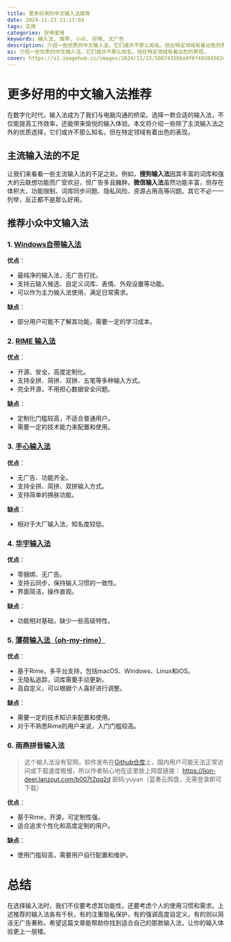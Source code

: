 ```yaml
---
title: 更多好用的中文输入法推荐
date: 2024-11-23 21:17:03
tags: 实用
categories: 好用爱用
keywords: 输入法, 推荐, 小众, 好用, 无广告
description: 介绍一些优质的中文输入法，它们或许不那么知名，但在特定领域有着出色的表现。
ai: 介绍一些优质的中文输入法，它们或许不那么知名，但在特定领域有着出色的表现。
cover: https://s1.imagehub.cc/images/2024/11/23/5067435bba9f6f49204582cab19cf9c2.webp
---
```

# 更多好用的中文输入法推荐

在数字化时代，输入法成为了我们与电脑沟通的桥梁。选择一款合适的输入法，不仅能提高工作效率，还能带来愉悦的输入体验。本文将介绍一些除了主流输入法之外的优质选择，它们或许不那么知名，但在特定领域有着出色的表现。

## 主流输入法的不足

让我们来看看一些主流输入法的不足之处。例如，**搜狗输入法**因其丰富的词库和强大的云联想功能而广受欢迎，但广告多且臃肿。**微信输入法**虽然功能丰富，但存在体积大、功能限制、词库同步问题、隐私风险、资源占用高等问题。其它不必一一列举，反正都不是那么好用。

## 推荐小众中文输入法

### 1. [Windows自带输入法](https://support.microsoft.com/zh-cn/windows/microsoft-%E7%AE%80%E4%BD%93%E4%B8%AD%E6%96%87-ime-9b962a3b-2fa4-4f37-811c-b1886320dd72 "Windows自带输入法")

**优点**：
- 最纯净的输入法，无广告打扰。
- 支持云输入候选、自定义词库、表情、外观设置等功能。
- 可以作为主力输入法使用，满足日常需求。

**缺点**：
- 部分用户可能不了解其功能，需要一定的学习成本。

### 2. [RIME 输入法](https://rime.im/ "RIME 输入法")

**优点**：
- 开源、安全，高度定制化。
- 支持全拼、简拼、双拼、五笔等多种输入方式。
- 完全开源，不用担心数据安全问题。

**缺点**：
- 定制化门槛较高，不适合普通用户。
- 需要一定的技术能力来配置和使用。

### 3. [手心输入法](https://www.xinshuru.com/ "手心输入法")

**优点**：
- 无广告、功能齐全。
- 支持全拼、简拼、双拼输入方式。
- 支持简单的换肤功能。

**缺点**：
- 相对于大厂输入法，知名度较低。

### 4. [华宇输入法](https://www.flypy.com/ "华宇输入法")

**优点**：
- 零捆绑、无广告。
- 支持云同步，保持输入习惯的一致性。
- 界面简洁，操作直观。

**缺点**：
- 功能相对基础，缺少一些高级特性。

### 5. [薄荷输入法（oh-my-rime）](https://github.com/rime/home/ "薄荷输入法（oh-my-rime）")

**优点**：
- 基于Rime，多平台支持，包括macOS、Windows、Linux和iOS。
- 无隐私追踪，词库需要手动更新。
- 高自定义，可以根据个人喜好进行调整。

**缺点**：
- 需要一定的技术知识来配置和使用。
- 对于不熟悉Rime的用户来说，入门门槛较高。

### 6. 雨燕拼音输入法

>这个输入法没有官网，软件发布在[Github仓库](https://github.com/gurecn/YuyanIme/ "雨燕输入法Github仓库")上，国内用户可能无法正常访问或下载速度极慢，所以作者贴心地在这里放上网盘链接： https://lion-deer.lanzout.com/b007t2pq2d 密码:yuyan（蓝奏云网盘，无需登录即可下载）

**优点**：
- 基于Rime，开源，可定制性强。
- 适合追求个性化和高度定制的用户。

**缺点**：
- 使用门槛较高，需要用户自行配置和维护。

# 总结

在选择输入法时，我们不仅要考虑其功能性，还要考虑个人的使用习惯和需求。上述推荐的输入法各有千秋，有的注重隐私保护，有的强调高度自定义，有的则以简洁无广告著称。希望这篇文章能帮助你找到适合自己的那款输入法，让你的输入体验更上一层楼。